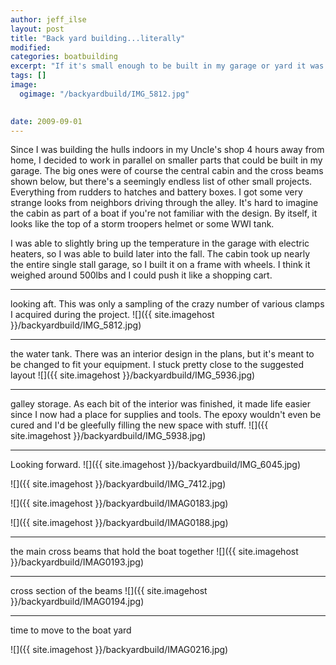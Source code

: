 ```yaml
---
author: jeff_ilse
layout: post
title: "Back yard building...literally"
modified:
categories: boatbuilding
excerpt: "If it's small enough to be built in my garage or yard it was. Here's the story of a back yard boat shop."
tags: []
image: 
  ogimage: "/backyardbuild/IMG_5812.jpg"

  
date: 2009-09-01
---
```

Since I was building the hulls indoors in my Uncle's shop 4 hours away from home, I decided to work in parallel on smaller parts that could be built in my garage. The big ones were of course the central cabin and the cross beams shown below, but there's a seemingly endless list of other small projects. Everything from rudders to hatches and battery boxes. I got some very strange looks from neighbors driving through the alley. It's hard to imagine the cabin as part of a boat if you're not familiar with the design. By itself, it looks like the top of a storm troopers helmet or some WWI tank.

I was able to slightly bring up the temperature in the garage with electric heaters, so I was able to build later into the fall. The cabin took up nearly the entire single stall garage, so I built it on a frame with wheels. I think it weighed around 500lbs and I could push it like a shopping cart.

--------- 

looking aft. This was only a sampling of the crazy number of various clamps I acquired during the project.
![]({{ site.imagehost }}/backyardbuild/IMG_5812.jpg)

----------

the water tank. There was an interior design in the plans, but it's meant to be changed to fit your equipment. I stuck pretty close to the suggested layout
![]({{ site.imagehost }}/backyardbuild/IMG_5936.jpg)

----------

galley storage. As each bit of the interior was finished, it made life easier since I now had a place for supplies and tools. The epoxy wouldn't even be cured and I'd be gleefully filling the new space with stuff.
![]({{ site.imagehost }}/backyardbuild/IMG_5938.jpg)

--------

Looking forward.
![]({{ site.imagehost }}/backyardbuild/IMG_6045.jpg)

![]({{ site.imagehost }}/backyardbuild/IMG_7412.jpg)

![]({{ site.imagehost }}/backyardbuild/IMAG0183.jpg)

![]({{ site.imagehost }}/backyardbuild/IMAG0188.jpg)

----------

the main cross beams that hold the boat together
![]({{ site.imagehost }}/backyardbuild/IMAG0193.jpg)

------------

cross section of the beams
![]({{ site.imagehost }}/backyardbuild/IMAG0194.jpg)

------

time to move to the boat yard

![]({{ site.imagehost }}/backyardbuild/IMAG0216.jpg)
